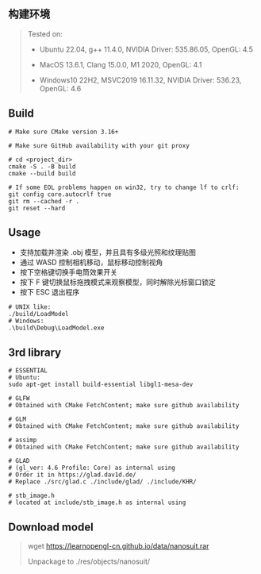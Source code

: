## 构建环境
> Tested on:
>
> - Ubuntu 22.04, g++ 11.4.0, NVIDIA Driver: 535.86.05, OpenGL: 4.5
> 
> - MacOS 13.6.1, Clang 15.0.0, M1 2020, OpenGL: 4.1
>
> - Windows10 22H2, MSVC2019 16.11.32, NVIDIA Driver: 536.23, OpenGL: 4.6
>

## Build

```shell
# Make sure CMake version 3.16+

# Make sure GitHub availability with your git proxy
 
# cd <project_dir>
cmake -S . -B build
cmake --build build

# If some EOL problems happen on win32, try to change lf to crlf:
git config core.autocrlf true
git rm --cached -r .
git reset --hard
```

## Usage

- 支持加载并渲染 .obj 模型，并且具有多级光照和纹理贴图
- 通过 WASD 控制相机移动，鼠标移动控制视角
- 按下空格键切换手电筒效果开关
- 按下 F 键切换鼠标拖拽模式来观察模型，同时解除光标窗口锁定
- 按下 ESC 退出程序

```shell
# UNIX like:
./build/LoadModel
# Windows:
.\build\Debug\LoadModel.exe
```

## 3rd library

```shell
# ESSENTIAL
# Ubuntu:
sudo apt-get install build-essential libgl1-mesa-dev

# GLFW
# Obtained with CMake FetchContent; make sure github availability 

# GLM
# Obtained with CMake FetchContent; make sure github availability 

# assimp
# Obtained with CMake FetchContent; make sure github availability 

# GLAD
# (gl_ver: 4.6 Profile: Core) as internal using
# Order it in https://glad.dav1d.de/ 
# Replace ./src/glad.c ./include/glad/ ./include/KHR/

# stb_image.h
# located at include/stb_image.h as internal using
```


## Download model
> wget https://learnopengl-cn.github.io/data/nanosuit.rar
>  
> Unpackage to ./res/objects/nanosuit/